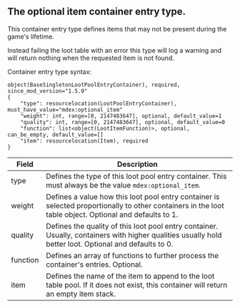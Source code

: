 
## The optional item container entry type.

This container entry type defines items that may not be present 
during the game's lifetime.

Instead failing the loot table with an error this type will log a warning and will return 
nothing when the requested item is not found.

Container entry type syntax:
~~~
object(BaseSingletonLootPoolEntryContainer), required, since_mod_version="1.5.0"
{
	"type": resourcelocation(LootPoolEntryContainer), must_have_value="mdex:optional_item"
	"weight": int, range=[0, 2147483647], optional, default_value=1
	"quality": int, range=[0, 2147483647], optional, default_value=0
	"function": list<object(LootItemFunction)>, optional, can_be_empty, default_value=[]
	"item": resourcelocation(Item), required
}
~~~

| Field                            | Description                                                                                                                                                                                                                                |
|---------------------------|---------------------------------------------------------------------------------------------------------------------------------------------------------------------------------------|
| type                            | Defines the type of this loot pool entry container. This must always be the value `mdex:optional_item`.                                                 |
| weight                         | Defines a value how this loot pool entry container is selected proportionally to other containers in the loot table object. Optional and defaults to 1. |
| quality                        | Defines the quality of this loot pool entry container. Usually, containers with higher qualities usually hold better loot.  Optional and defaults to 0.      |
| function                     | Defines an array of functions to further process the container's entries. Optional.                                                                                                          | 
| item                             | Defines the name of the item to append to the loot table pool. If it does not exist, this container will return an empty item stack.                                     |


